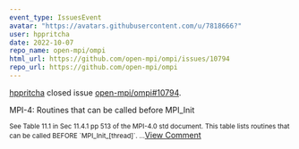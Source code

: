 ```yaml
---
event_type: IssuesEvent
avatar: "https://avatars.githubusercontent.com/u/7818666?"
user: hppritcha
date: 2022-10-07
repo_name: open-mpi/ompi
html_url: https://github.com/open-mpi/ompi/issues/10794
repo_url: https://github.com/open-mpi/ompi
---
```


<a href='https://github.com/hppritcha' target='_blank'>hppritcha</a> closed issue <a href='https://github.com/open-mpi/ompi/issues/10794' target='_blank'>open-mpi/ompi#10794</a>.

<p>MPI-4: Routines that can be called before MPI_Init</p><small>See Table 11.1 in Sec 11.4.1 pp 513 of the MPI-4.0 std document. This table lists routines that can be called BEFORE `MPI_Init_[thread]`....</small><a href='https://github.com/open-mpi/ompi/issues/10794' target='_blank'>View Comment</a>